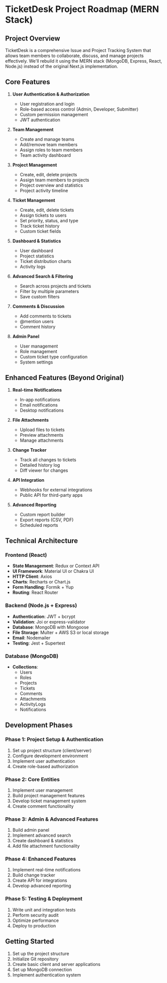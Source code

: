 # TicketDesk Project Roadmap (MERN Stack)

## Project Overview
TicketDesk is a comprehensive Issue and Project Tracking System that allows team members to collaborate, discuss, and manage projects effectively. We'll rebuild it using the MERN stack (MongoDB, Express, React, Node.js) instead of the original Next.js implementation.

## Core Features

1. **User Authentication & Authorization**
   - User registration and login
   - Role-based access control (Admin, Developer, Submitter)
   - Custom permission management
   - JWT authentication

2. **Team Management**
   - Create and manage teams
   - Add/remove team members
   - Assign roles to team members
   - Team activity dashboard

3. **Project Management**
   - Create, edit, delete projects
   - Assign team members to projects
   - Project overview and statistics
   - Project activity timeline

4. **Ticket Management**
   - Create, edit, delete tickets
   - Assign tickets to users
   - Set priority, status, and type
   - Track ticket history
   - Custom ticket fields

5. **Dashboard & Statistics**
   - User dashboard
   - Project statistics
   - Ticket distribution charts
   - Activity logs

6. **Advanced Search & Filtering**
   - Search across projects and tickets
   - Filter by multiple parameters
   - Save custom filters

7. **Comments & Discussion**
   - Add comments to tickets
   - @mention users
   - Comment history

8. **Admin Panel**
   - User management
   - Role management
   - Custom ticket type configuration
   - System settings

## Enhanced Features (Beyond Original)

1. **Real-time Notifications**
   - In-app notifications
   - Email notifications
   - Desktop notifications

2. **File Attachments**
   - Upload files to tickets
   - Preview attachments
   - Manage attachments

3. **Change Tracker**
   - Track all changes to tickets
   - Detailed history log
   - Diff viewer for changes

4. **API Integration**
   - Webhooks for external integrations
   - Public API for third-party apps

5. **Advanced Reporting**
   - Custom report builder
   - Export reports (CSV, PDF)
   - Scheduled reports

## Technical Architecture

### Frontend (React)
- **State Management**: Redux or Context API
- **UI Framework**: Material UI or Chakra UI
- **HTTP Client**: Axios
- **Charts**: Recharts or Chart.js
- **Form Handling**: Formik + Yup
- **Routing**: React Router

### Backend (Node.js + Express)
- **Authentication**: JWT + bcrypt
- **Validation**: Joi or express-validator
- **Database**: MongoDB with Mongoose
- **File Storage**: Multer + AWS S3 or local storage
- **Email**: Nodemailer
- **Testing**: Jest + Supertest

### Database (MongoDB)
- **Collections**:
  - Users
  - Roles
  - Projects
  - Tickets
  - Comments
  - Attachments
  - ActivityLogs
  - Notifications

## Development Phases

### Phase 1: Project Setup & Authentication
1. Set up project structure (client/server)
2. Configure development environment
3. Implement user authentication
4. Create role-based authorization

### Phase 2: Core Entities
1. Implement user management
2. Build project management features
3. Develop ticket management system
4. Create comment functionality

### Phase 3: Admin & Advanced Features
1. Build admin panel
2. Implement advanced search
3. Create dashboard & statistics
4. Add file attachment functionality

### Phase 4: Enhanced Features
1. Implement real-time notifications
2. Build change tracker
3. Create API for integrations
4. Develop advanced reporting

### Phase 5: Testing & Deployment
1. Write unit and integration tests
2. Perform security audit
3. Optimize performance
4. Deploy to production

## Getting Started

1. Set up the project structure
2. Initialize Git repository
3. Create basic client and server applications
4. Set up MongoDB connection
5. Implement authentication system